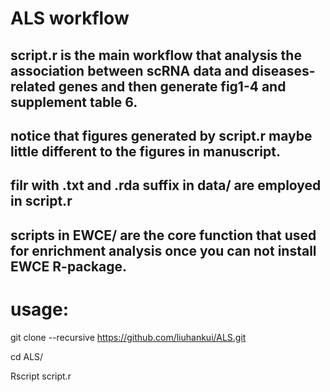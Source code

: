 # ALS workflow
## script.r is the main workflow that analysis the association between scRNA data and diseases-related genes and then generate fig1-4 and supplement table 6.


## notice that figures generated by script.r maybe little different to the figures in manuscript.


## filr with .txt and .rda suffix in data/ are employed in script.r


## scripts in EWCE/ are the core function that used for enrichment analysis once you can not install EWCE R-package.


# usage:

git clone --recursive https://github.com/liuhankui/ALS.git

cd ALS/

Rscript script.r

